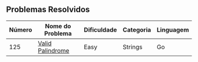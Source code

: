 ## Problemas Resolvidos

| Número | Nome do Problema                                                    | Dificuldade | Categoria | Linguagem |
| ------ | ------------------------------------------------------------------- | ----------- | --------- | --------- |
| 125    | [Valid Palindrome](https://leetcode.com/problems/valid-palindrome/) | Easy        | Strings   | Go        |
